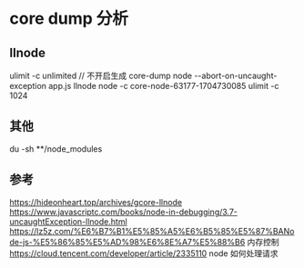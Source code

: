 # core dump 分析


##  llnode
ulimit -c unlimited // 不开启生成 core-dump
node --abort-on-uncaught-exception app.js
llnode node -c  core-node-63177-1704730085
ulimit -c 1024
## 其他

 du -sh **/node_modules
## 参考
https://hideonheart.top/archives/gcore-llnode
https://www.javascriptc.com/books/node-in-debugging/3.7-uncaughtException-llnode.html
https://lz5z.com/%E6%B7%B1%E5%85%A5%E6%B5%85%E5%87%BANode-js-%E5%86%85%E5%AD%98%E6%8E%A7%E5%88%B6 内存控制
https://cloud.tencent.com/developer/article/2335110 node 如何处理请求

